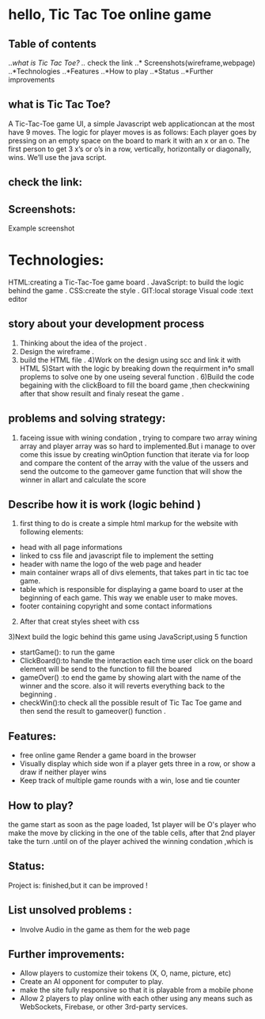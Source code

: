 # hello, Tic Tac Toe online game 

## Table of contents 
 ..*what is Tic Tac Toe?
..* check the link
..* Screenshots(wireframe,webpage)
 ..*Technologies
 ..*Features
 ..*How to play
..*Status
..*Further improvements



## what is Tic Tac Toe?

A Tic-Tac-Toe game UI, a simple Javascript web applicationcan at the most have 9 moves. The logic for player moves is as follows: Each player goes by pressing on an empty space on the board to mark it with an x or an o. The first person to get 3 x’s or o’s in a row, vertically, horizontally or diagonally, wins. We’ll use the java script.

 ## check the link:
  <a href=https://saera1988.github.io/projects-sarah></a>

## Screenshots:
Example screenshot

# Technologies:

HTML:creating a Tic-Tac-Toe game board .
JavaScript: to build the logic behind the game  .
CSS:create the style .
GIT:local storage 
Visual code :text editor 

##  story about your development process 

1) Thinking about the idea of the project .
2) Design the wireframe .
3) build the HTML file .
4)Work on the design using scc and link it with HTML
5)Start with the logic by breaking down the requirment in†o small proplems to solve one by one useing several function .
6)Build the code begaining with the clickBoard to fill the board game ,then checkwining after that show resuilt and finaly reseat the game .

## problems and solving strategy:

1) faceing issue with wining condation , trying to compare two array wining array and player array was so hard to implemented.But i manage to over come this issue by creating winOption function that 
iterate via for loop and compare the content of the array with the value of the ussers and send the outcome to the gameover game function that will show the winner  in allart  and calculate the score 




## Describe how it is work (logic behind )


1) first thing to do is create a simple html markup for the website 
with following elements:

* head with all page informations
* linked to css file and javascript file to implement the setting 
* header with name the logo of the web page and header
* main container wraps all of divs  elements, that takes part in tic tac toe game.
* table which is responsible for displaying a game board to user at the beginning of each game. This way we enable user to make moves. 
* footer containing copyright and some contact informations 

2) After that creat styles sheet with css


3)Next build the logic behind this game using  JavaScript,using 5 function
* startGame(): to run the game 
* ClickBoard():to handle the interaction each time user  click on the board element will be send to the function to fill the boared 
* gameOver() :to end the game by showing alart with the name of the winner and the score. also it will reverts everything back to the beginning .
* checkWin():to check  all  the possible result of Tic Tac Toe game and then send the result to gameover() function .



## Features:
* free online game Render a game board in the browser
* Visually display which side won if a player gets three in a row, or show a draw if neither player wins
* Keep track of multiple game rounds with a win, lose and tie counter


## How to play?
the game start as soon as the page loaded, 1st player will be O's player who make the move by clicking in the one of the table cells,  after that 2nd player take the turn .until on of the player achived the winning condation ,which is 


## Status:
Project is:  finished,but it can be improved !

## List unsolved problems :
* Involve Audio in the  game as them for the web page 


## Further improvements:
* Allow players to customize their tokens (X, O, name, picture, etc)
* Create an AI opponent for computer to play.
* make the site fully responsive so that it is playable from a mobile phone
* Allow 2 players to play online with each other using any means such as WebSockets, Firebase, or other 3rd-party services.